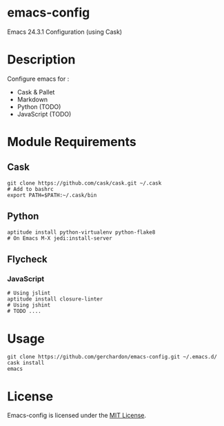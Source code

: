 # emacs-config

Emacs 24.3.1 Configuration (using Cask)

# Description

Configure emacs for :
 * Cask & Pallet
 * Markdown
 * Python (TODO)
 * JavaScript (TODO)


# Module Requirements

## Cask

    git clone https://github.com/cask/cask.git ~/.cask
	# Add to bashrc
	export PATH=$PATH:~/.cask/bin

## Python

    aptitude install python-virtualenv python-flake8
    # On Emacs M-X jedi:install-server

## Flycheck

### JavaScript

    # Using jslint
    aptitude install closure-linter
    # Using jshint
    # TODO ....


# Usage

    git clone https://github.com/gerchardon/emacs-config.git ~/.emacs.d/
    cask install
    emacs

# License

Emacs-config is licensed under the [MIT License](http://www.opensource.org/licenses/mit-license.php).


